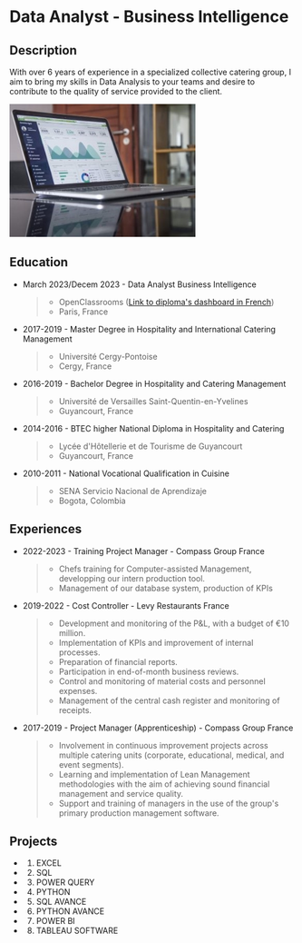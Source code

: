 # Data Analyst - Business Intelligence
## Description
With over 6 years of experience in a specialized collective catering group, I aim to bring my skills in Data Analysis to your teams and desire to contribute to the quality of service provided to the client.

![picture1](/assets/Data_picture_2.jpg)

## Education
* March 2023/Decem 2023 - Data Analyst Business Intelligence
  > - OpenClassrooms ([Link to diploma's dashboard in French](https://public.tableau.com/app/profile/ivan.cordoba/viz/DataAnalyst-Tableaudeborddelaformation/Tableaudebord#1))
  > - Paris, France
  
* 2017-2019 - Master Degree in Hospitality and International Catering Management
  > - Université Cergy-Pontoise
  > - Cergy, France

* 2016-2019 - Bachelor Degree in Hospitality and Catering Management
  > - Université de Versailles Saint-Quentin-en-Yvelines
  > - Guyancourt, France

* 2014-2016 - BTEC higher National Diploma in Hospitality and Catering
  > - Lycée d'Hôtellerie et de Tourisme de Guyancourt
  > - Guyancourt, France

* 2010-2011 - National Vocational Qualification in Cuisine
  > - SENA Servicio Nacional de Aprendizaje
  > - Bogota, Colombia
  
## Experiences

* 2022-2023 - Training Project Manager - Compass Group France
  > - Chefs training for Computer-assisted Management, developping our intern production tool.
  > - Management of our database system, production of KPIs
* 2019-2022 - Cost Controller - Levy Restaurants France
  > - Development and monitoring of the P&L, with a budget of €10 million.
  > - Implementation of KPIs and improvement of internal processes.
  > - Preparation of financial reports.
  > - Participation in end-of-month business reviews.
  > - Control and monitoring of material costs and personnel expenses.
  > - Management of the central cash register and monitoring of receipts.
* 2017-2019 - Project Manager (Apprenticeship) - Compass Group France
  > - Involvement in continuous improvement projects across multiple catering units (corporate, educational, medical, and event segments).
  > - Learning and implementation of Lean Management methodologies with the aim of achieving sound financial management and service quality.
  > - Support and training of managers in the use of the group's primary production management software.

## Projects
* 1. EXCEL

* 2. SQL
 
* 3. POWER QUERY
 
* 4. PYTHON
 
* 5. SQL AVANCE

* 6. PYTHON AVANCE

* 7. POWER BI

* 8. TABLEAU SOFTWARE
